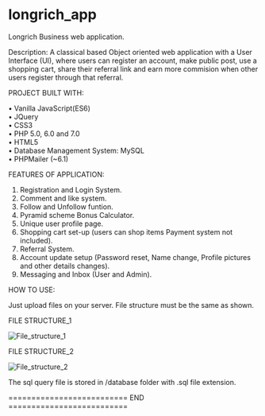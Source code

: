 # longrich_app
Longrich Business web application.

Description: A classical based Object oriented web application with a User Interface (UI), where users can register an account, make public post, use a shopping cart, 
share their referral link and earn more commision when other users register through that referral. 

PROJECT BUILT WITH:

 • Vanilla JavaScript(ES6)<br />
 • JQuery <br />
 • CSS3 <br />
 • PHP 5.0, 6.0 and 7.0 <br />
 • HTML5 <br />
 • Database Management System: MySQL <br />
 • PHPMailer (~6.1)

FEATURES OF APPLICATION:

  1. Registration and Login System.
  2. Comment and like system.
  3. Follow and Unfollow funtion.
  4. Pyramid scheme Bonus Calculator.
  5. Unique user profile page.
  6. Shopping cart set-up (users can shop items Payment system not included).
  7. Referral System.
  8. Account update setup (Password reset, Name change, Profile pictures and other details changes).
  9. Messaging and Inbox (User and Admin).

HOW TO USE: 

  Just upload files on your server. File structure must be the same as shown. 

 FILE STRUCTURE_1
 
 ![File_structure_1](https://user-images.githubusercontent.com/18294817/130697872-18422d29-be66-4b15-8ce5-dca39251ef25.png)

 FILE STRUCTURE_2

 ![File_structure_2](https://user-images.githubusercontent.com/18294817/130697880-009a1dd5-9401-4d5a-9a85-11aef59762dd.png)



The sql query file is stored in /database folder with .sql file extension.
  
  
  ========================== END  ==========================
